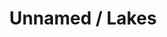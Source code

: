 ---
ee_id: '4177'
site: '1'
type: '2'
url: 2014-087-unnamed-lakes
title: Unnamed / Lakes
year: '2014'
display_year: '2014'
medium: 1920x1080 H.264/MPEG-4 Part 10 looped digital file (from ​lossless ​Quicktime
  Animation master), media player, 70” flatscreen, armature, various cables
dims: 79 x 36 1/2 x 11 inches
pitch: ''
ps: ''
live_url: ''
related: ''
youtube: ''
related_code: ''
imgs: unnamed-lakes-2014-087-full-still-3-database-team.jpg
subheading: ''
download: ''
add_credit: ''
commission: ''
layout: things-i-made
---